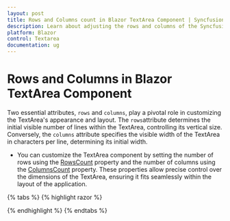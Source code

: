 ```yaml
---
layout: post
title: Rows and Columns count in Blazor TextArea Component | Syncfusion
description: Learn about adjusting the rows and columns of the Syncfusion  Blazor TextArea component and much more.
platform: Blazor
control: Textarea
documentation: ug
---
```


# Rows and Columns in Blazor TextArea Component

Two essential attributes, `rows` and `columns`, play a pivotal role in customizing the TextArea's appearance and layout.
The `rows`attribute determines the initial visible number of lines within the TextArea, controlling its vertical size. Conversely, the `columns` attribute specifies the visible width of the TextArea in characters per line, determining its initial width.


* You can customize the TextArea component by setting the number of rows using the [RowsCount](https://help.syncfusion.com/cr/blazor/Syncfusion.Blazor.Inputs.SfTextArea.html#Syncfusion_Blazor_Inputs_SfTextArea_RowsCount) property and the number of columns using the [ColumnsCount](https://help.syncfusion.com/cr/blazor/Syncfusion.Blazor.Inputs.SfTextArea.html#Syncfusion_Blazor_Inputs_SfTextArea_ColumnsCount) property. These properties allow precise control over the dimensions of the TextArea, ensuring it fits seamlessly within the layout of the application.

{% tabs %}
{% highlight razor %}

<SfTextArea Placeholder='Enter your comments' RowsCount= "3" ColumnsCount = '35' ></SfTextArea>
<SfTextArea Placeholder='Enter your comments' RowsCount= "5" ColumnsCount = '40' ></SfTextArea>

{% endhighlight %}
{% endtabs %}